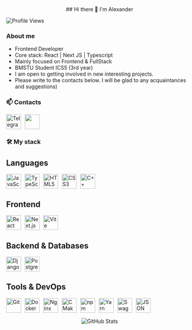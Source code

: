 <div align="center">
## Hi there 👋 I'm Alexander
</div>

![Profile Views](https://komarev.com/ghpvc/?username=Robocotik&color=blue)

### About me

* Frontend Developer
* Core stack: React | Next JS | Typescript
* Mainly focused on Frontend & FullStack
* BMSTU Student ICS5 (3rd year)
* I am open to getting involved in new interesting projects.
* Please write to the contacts below. I will be glad to any acquaintances and suggestions)

### 📫 Contacts

<div style="display: flex; gap: 10px; flex-wrap: wrap; margin-bottom: 15px;">
  <!-- Telegram -->
<a href="https://t.me/ADmi_OK" target="_blank">
  <img src="https://telegram.org/img/t_logo.svg" width="40" height="40" alt="Telegram"/>
</a>
  
  <!-- Email -->
  <a href="mailto:alexander.starkin@gmail.com">
    <img src="https://skillicons.dev/icons?i=gmail" width="40" height="40"/>
  </a>
</div>

### 🛠️ My stack

## Languages
<div style="display: flex; gap: 10px; flex-wrap: wrap; margin: 10px 0;">
  <img src="https://skillicons.dev/icons?i=js" width="40" height="40" alt="JavaScript"/>
  <img src="https://skillicons.dev/icons?i=ts" width="40" height="40" alt="TypeScript"/>
  <img src="https://skillicons.dev/icons?i=html" width="40" height="40" alt="HTML5"/>
  <img src="https://skillicons.dev/icons?i=css" width="40" height="40" alt="CSS3"/>
  <img src="https://skillicons.dev/icons?i=cpp" width="40" height="40" alt="C++"/>
</div>

## Frontend
<div style="display: flex; gap: 10px; flex-wrap: wrap; margin: 10px 0;">
  <img src="https://skillicons.dev/icons?i=react" width="40" height="40" alt="React"/>
  <img src="https://skillicons.dev/icons?i=nextjs" width="40" height="40" alt="Next.js"/>
  <img src="https://skillicons.dev/icons?i=vite" width="40" height="40" alt="Vite"/>
</div>

## Backend & Databases
<div style="display: flex; gap: 10px; flex-wrap: wrap; margin: 10px 0;">
  <img src="https://skillicons.dev/icons?i=django" width="40" height="40" alt="Django"/>
  <img src="https://skillicons.dev/icons?i=postgres" width="40" height="40" alt="PostgreSQL"/>
</div>

## Tools & DevOps
<div style="display: flex; gap: 10px; flex-wrap: wrap; margin: 10px 0;">
  <img src="https://skillicons.dev/icons?i=git" width="40" height="40" alt="Git"/>
  <img src="https://skillicons.dev/icons?i=docker" width="40" height="40" alt="Docker"/>
  <img src="https://skillicons.dev/icons?i=nginx" width="40" height="40" alt="Nginx"/>
  <img src="https://skillicons.dev/icons?i=cmake" width="40" height="40" alt="CMake"/>
  <img src="https://skillicons.dev/icons?i=npm" width="40" height="40" alt="npm"/>
  <img src="https://skillicons.dev/icons?i=yarn" width="40" height="40" alt="Yarn"/>
  <img src="https://skillicons.dev/icons?i=swagger" width="40" height="40" alt="Swagger"/>
  <img src="https://skillicons.dev/icons?i=json" width="40" height="40" alt="JSON"/>
</div>

<div align="center">
  
![GitHub Stats](https://github-readme-stats.vercel.app/api?username=Robocotik&show_icons=true&theme=radical&title_color=9d4edd&text_color=ffffff&icon_color=e0aaff&bg_color=3a0ca3&border_color=7b2cbf)

</div>
